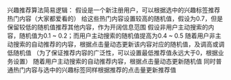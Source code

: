 兴趣推荐算法简易逻辑：
假设是一个新注册用户，可以根据选中的兴趣标签推荐热门内容（大家都爱看的）
给这些热门内容设置较高的随机值，假设为0.7，但是保留较低的随机值推荐其他内容，作为开阔信息范围
假设非用户主动搜索的内容，随机值为0.1 ~ 0.2；而用户主动搜索的随机值提高为0.4 ~ 0.5
随着用户非主动搜索的自动推荐的内容，根据点击量动态更新该内容对应的随机值，及调高或调低随机值
（为了保证推荐内容的广泛性，可以设置最低推荐值永远大于0，根据业务设置）
随着用户主动搜索的自动推荐内容，根据点击量动态更新随机值
同时普通热门内容与选中的兴趣标签同样根据推荐的点击量更新推荐值